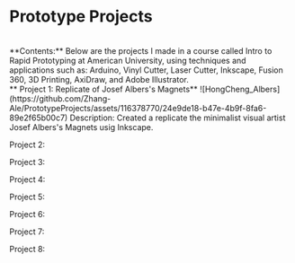 # Prototype Projects
<br>
**Contents:** Below are the projects I made in a course called Intro to Rapid Prototyping at American University, using techniques and applications such as: Arduino, Vinyl Cutter, Laser Cutter, Inkscape, Fusion 360, 3D Printing, AxiDraw, and Adobe Illustrator. 
<br>
**
Project 1: Replicate of Josef Albers's Magnets**
![HongCheng_Albers](https://github.com/Zhang-Ale/PrototypeProjects/assets/116378770/24e9de18-b47e-4b9f-8fa6-89e2f65b00c7)
Description: Created a replicate the minimalist visual artist Josef Albers's Magnets usig Inkscape. 
<br>

Project 2: 
<br>

Project 3: 
<br>

Project 4: 
<br>

Project 5: 
<br>

Project 6: 
<br>

Project 7: 
<br>

Project 8: 
<br>
